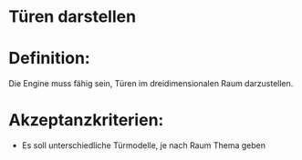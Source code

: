 # Türen darstellen

# Definition:

Die Engine muss fähig sein, Türen im dreidimensionalen Raum darzustellen.

# Akzeptanzkriterien:

- Es soll unterschiedliche Türmodelle, je nach Raum Thema geben

